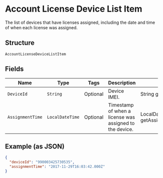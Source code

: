 
# Account License Device List Item

The list of devices that have licenses assigned, including the date and time of when each license was assigned.

## Structure

`AccountLicenseDeviceListItem`

## Fields

| Name | Type | Tags | Description | Getter | Setter |
|  --- | --- | --- | --- | --- | --- |
| `DeviceId` | `String` | Optional | Device IMEI. | String getDeviceId() | setDeviceId(String deviceId) |
| `AssignmentTime` | `LocalDateTime` | Optional | Timestamp of when a license was assigned to the device. | LocalDateTime getAssignmentTime() | setAssignmentTime(LocalDateTime assignmentTime) |

## Example (as JSON)

```json
{
  "deviceId": "990003425730535",
  "assignmentTime": "2017-11-29T16:03:42.000Z"
}
```

